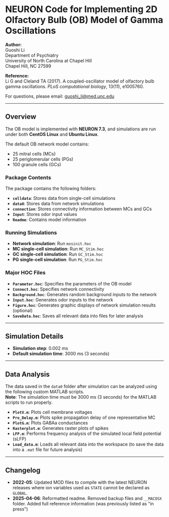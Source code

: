# NEURON Code for Implementing 2D Olfactory Bulb (OB) Model of Gamma Oscillations

**Author:**  
Guoshi Li  
Department of Psychiatry  
University of North Carolina at Chapel Hill  
Chapel Hill, NC 27599  

**Reference:**  
Li G and Cleland TA (2017). A coupled-oscillator model of olfactory bulb gamma oscillations. *PLoS computational biology*, 13(11), e1005760.

For questions, please email: [guoshi_li@med.unc.edu](mailto:guoshi_li@med.unc.edu)

---

## Overview

The OB model is implemented with **NEURON 7.3**, and simulations are run under both **CentOS Linux** and **Ubuntu Linux**.  

The default OB network model contains:  
- 25 mitral cells (MCs)  
- 25 periglomerular cells (PGs)  
- 100 granule cells (GCs)  

### Package Contents

The package contains the following folders:  
- **`celldata`**: Stores data from single-cell simulations  
- **`data0`**: Stores data from network simulations  
- **`connection`**: Stores connectivity information between MCs and GCs  
- **`Input`**: Stores odor input values  
- **`Readme`**: Contains model information  

### Running Simulations

- **Network simulation**: Run `mosinit.hoc`  
- **MC single-cell simulation**: Run `MC_Stim.hoc`  
- **GC single-cell simulation**: Run `GC_Stim.hoc`  
- **PG single-cell simulation**: Run `PG_Stim.hoc`  

### Major HOC Files

- **`Parameter.hoc`**: Specifies the parameters of the OB model  
- **`Connect.hoc`**: Specifies network connectivity  
- **`Background.hoc`**: Generates random background inputs to the network  
- **`Input.hoc`**: Generates odor inputs to the network  
- **`Figure.hoc`**: Generates graphic displays of network simulation results (optional)  
- **`SaveData.hoc`**: Saves all relevant data into files for later analysis  

---

## Simulation Details

- **Simulation step**: 0.002 ms  
- **Default simulation time**: 3000 ms (3 seconds)  

---

## Data Analysis

The data saved in the `data0` folder after simulation can be analyzed using the following custom MATLAB scripts.  
**Note**: The simulation time must be 3000 ms (3 seconds) for the MATLAB scripts to run properly.

- **`PlotV.m`**: Plots cell membrane voltages  
- **`Pro_Delay.m`**: Plots spike propagation delay of one representative MC  
- **`PlotG.m`**: Plots GABAa conductances  
- **`Rasterplot.m`**: Generates raster plots of spikes  
- **`LFP.m`**: Performs frequency analysis of the simulated local field potential (sLFP)  
- **`Load_data.m`**: Loads all relevant data into the workspace (to save the data into a `.mat` file for future analysis)  

---

## Changelog

- **2022-05**: Updated MOD files to compile with the latest NEURON releases where ion variables used as `STATE` cannot be declared as `GLOBAL`.  
- **2025-04-06**: Reformatted readme. Removed backup files and `__MACOSX` folder. Added full reference information (was previously listed as "in press")